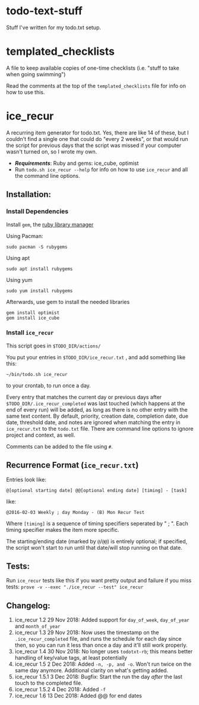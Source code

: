 # todo-text-stuff
Stuff I've written for my todo.txt setup.

# templated_checklists

A file to keep available copies of one-time checklists (i.e. "stuff to take when going swimming")

Read the comments at the top of the `templated_checklists` file for info on how to use this.

# ice_recur

A recurring item generator for todo.txt.  Yes, there are like 14 of these, but
I couldn't find a single one that could do "every 2 weeks", or that would run
the script for previous days that the script was missed if your computer wasn't
turned on, so I wrote my own.

  - **_Requirements_**: Ruby and gems: ice_cube, optimist
  - Run `todo.sh ice_recur --help` for info on how to use `ice_recur` and all the command line options.

## Installation:

### Install Dependencies

Install `gem`, the [ruby library manager](https://www.ruby-lang.org/en/libraries/)

Using Pacman:
 
    sudo pacman -S rubygems

Using apt

    sudo apt install rubygems
    
Using yum

    sudo yum install rubygems

Afterwards, use gem to install the needed libraries

    gem install optimist
    gem install ice_cube

### Install `ice_recur`

This script goes in `$TODO_DIR/actions/`

You put your entries in `$TODO_DIR/ice_recur.txt` , and add something like this:

    ~/bin/todo.sh ice_recur

to your crontab, to run once a day.

Every entry that matches the current day or previous days after
`$TODO_DIR/.ice_recur_completed` was last touched (which happens at the end of
every run) will be added, as long as there is no other entry with the same text
content. By default, priority, creation date, completion date, due date,
threshold date, and notes are ignored when matching the entry in
`ice_recur.txt` to the `todo.txt` file. There are command line options to
ignore project and context, as well.

Comments can be added to the file using `#`.

## Recurrence Format (`ice_recur.txt`)

Entries look like:

  `@[optional starting date] @@[optional ending date] [timing] - [task]`

like:

  `@2016-02-03 Weekly ; day Monday - (B) Mon Recur Test`

Where `[timing]` is a sequence of timing specifiers seperated by " ; ".  Each
timing specifier makes the item more specific.

The starting/ending date (marked by `@`/`@@`) is entirely optional; if specified, the
script won't start to run until that date/will stop running on that date.

## Tests:

Run `ice_recur` tests like this if you want pretty output and failure if you
miss tests: `prove -v --exec "./ice_recur --test" ice_recur`

## Changelog:

1. ice_recur 1.2   29 Nov 2018: Added support for `day_of_week`, `day_of_year` and `month_of_year`
2. ice_recur 1.3   29 Nov 2018: Now uses the timestamp on the `.ice_recur_completed` file, and runs the schedule for each day since then, so you can run it less than once a day and it'll still work properly.
3. ice_recur 1.4   30 Nov 2018: No longer uses `todotxt-rb`; this means better handling of key/value tags, at least potentially
4. ice_recur 1.5    2 Dec 2018: Added `-n, -p, and -o`.  Won't run twice on the same day anymore.  Additional clarity on what's getting added.
5. ice_recur 1.5.1  3 Dec 2018: Bugfix: Start the run the day *after* the last touch to the completed file.
6. ice_recur 1.5.2  4 Dec 2018: Added `-f`
7. ice_recur 1.6   13 Dec 2018: Added @@ for end dates
